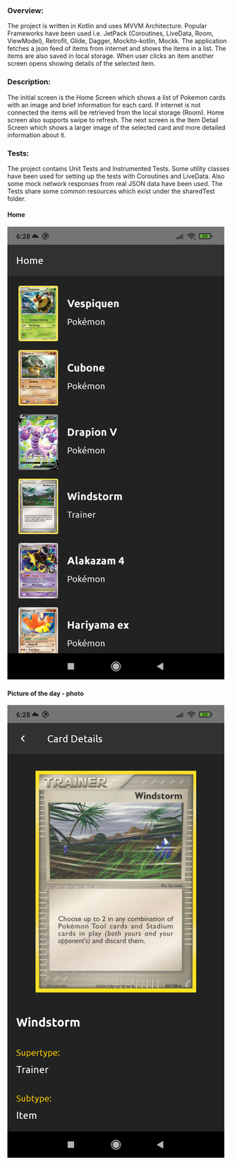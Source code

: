### Overview:

The project is written in Kotlin and uses MVVM Architecture.
Popular Frameworks have been used i.e. JetPack (Coroutines, LiveData, Room, ViewModel), 
Retrofit, Glide, Dagger, Mockito-kotlin, Mockk.
The application fetches a json feed of items from internet and shows the items in a list.
The items are also saved in local storage. When user clicks an item another screen opens 
showing details of the selected item.

### Description:

The initial screen is the Home Screen which shows a list of Pokemon cards with an image 
and brief information for each card. If internet is not connected the items will be 
retrieved from the local storage (Room). Home screen also supports swipe to refresh. 
The next screen is the Item Detail Screen which shows a larger image of the selected card 
and more detailed information about it. 

### Tests:

The project contains Unit Tests and Instrumented Tests. Some utility classes have been used 
for setting up the tests with Coroutines and LiveData. Also some mock network responses 
from real JSON data have been used. The Tests share some common resources which exist under 
the sharedTest folder.

#### Home
![Alt text](screenshots/home/home-poco-f1.png?raw=true "app screenshot")

#### Picture of the day - photo
![Alt text](screenshots/detail/item-detail-poco-f1.png?raw=true "app screenshot")
